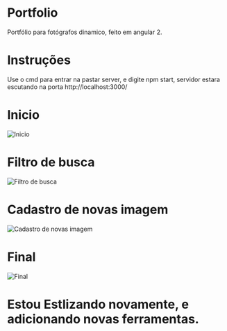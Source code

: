 # Portfolio

Portfólio para fotógrafos dinamico, feito em angular 2.

# Instruções 

Use o cmd para entrar na pastar server, e digite npm start, servidor estara escutando na porta http://localhost:3000/

# Inicio

![Inicio](http://i65.tinypic.com/2a7y05d.png)

# Filtro de busca

![Filtro de busca](http://i66.tinypic.com/24pzyhd.png)

# Cadastro de novas imagem

![Cadastro de novas imagem](http://i67.tinypic.com/r1j3uw.png)

# Final

![Final](http://i65.tinypic.com/24gk28p.png)

# Estou Estlizando novamente, e adicionando novas ferramentas.


